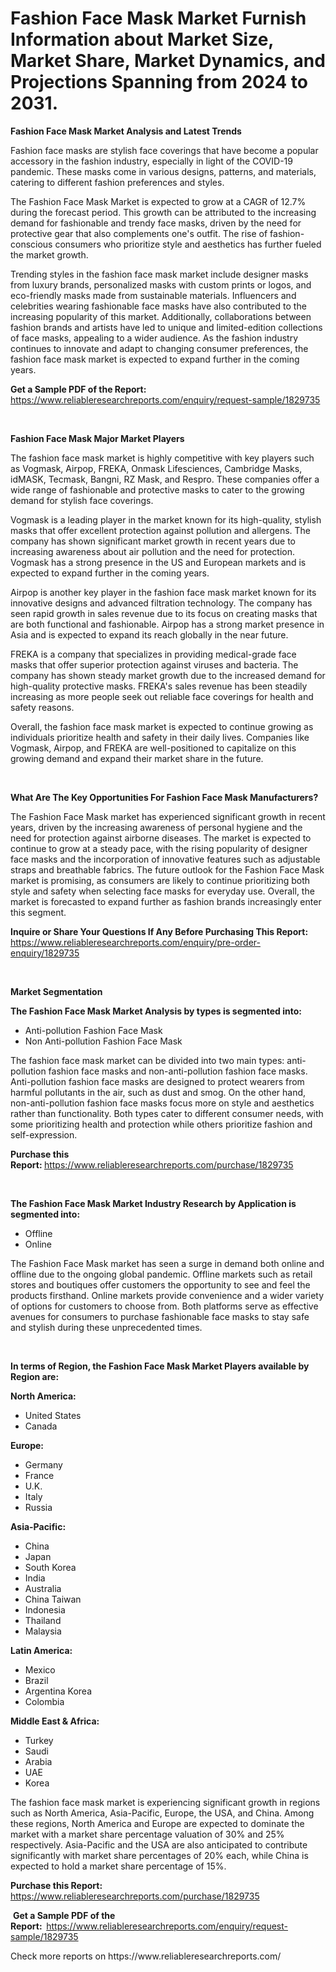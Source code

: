 <p><h1>Fashion Face Mask Market Furnish Information about Market Size, Market Share, Market Dynamics, and Projections Spanning from 2024 to 2031.</h1></p><p><strong>Fashion Face Mask Market Analysis and Latest Trends</strong></p>
<p><p>Fashion face masks are stylish face coverings that have become a popular accessory in the fashion industry, especially in light of the COVID-19 pandemic. These masks come in various designs, patterns, and materials, catering to different fashion preferences and styles.</p><p>The Fashion Face Mask Market is expected to grow at a CAGR of 12.7% during the forecast period. This growth can be attributed to the increasing demand for fashionable and trendy face masks, driven by the need for protective gear that also complements one's outfit. The rise of fashion-conscious consumers who prioritize style and aesthetics has further fueled the market growth.</p><p>Trending styles in the fashion face mask market include designer masks from luxury brands, personalized masks with custom prints or logos, and eco-friendly masks made from sustainable materials. Influencers and celebrities wearing fashionable face masks have also contributed to the increasing popularity of this market. Additionally, collaborations between fashion brands and artists have led to unique and limited-edition collections of face masks, appealing to a wider audience. As the fashion industry continues to innovate and adapt to changing consumer preferences, the fashion face mask market is expected to expand further in the coming years.</p></p>
<p><strong>Get a Sample PDF of the Report:&nbsp;</strong> <a href="https://www.reliableresearchreports.com/enquiry/request-sample/1829735">https://www.reliableresearchreports.com/enquiry/request-sample/1829735</a></p>
<p>&nbsp;</p>
<p><strong>Fashion Face Mask Major Market Players</strong></p>
<p><p>The fashion face mask market is highly competitive with key players such as Vogmask, Airpop, FREKA, Onmask Lifesciences, Cambridge Masks, idMASK, Tecmask, Bangni, RZ Mask, and Respro. These companies offer a wide range of fashionable and protective masks to cater to the growing demand for stylish face coverings.</p><p>Vogmask is a leading player in the market known for its high-quality, stylish masks that offer excellent protection against pollution and allergens. The company has shown significant market growth in recent years due to increasing awareness about air pollution and the need for protection. Vogmask has a strong presence in the US and European markets and is expected to expand further in the coming years.</p><p>Airpop is another key player in the fashion face mask market known for its innovative designs and advanced filtration technology. The company has seen rapid growth in sales revenue due to its focus on creating masks that are both functional and fashionable. Airpop has a strong market presence in Asia and is expected to expand its reach globally in the near future.</p><p>FREKA is a company that specializes in providing medical-grade face masks that offer superior protection against viruses and bacteria. The company has shown steady market growth due to the increased demand for high-quality protective masks. FREKA's sales revenue has been steadily increasing as more people seek out reliable face coverings for health and safety reasons.</p><p>Overall, the fashion face mask market is expected to continue growing as individuals prioritize health and safety in their daily lives. Companies like Vogmask, Airpop, and FREKA are well-positioned to capitalize on this growing demand and expand their market share in the future.</p></p>
<p>&nbsp;</p>
<p><strong>What Are The Key Opportunities For Fashion Face Mask Manufacturers?</strong></p>
<p><p>The Fashion Face Mask market has experienced significant growth in recent years, driven by the increasing awareness of personal hygiene and the need for protection against airborne diseases. The market is expected to continue to grow at a steady pace, with the rising popularity of designer face masks and the incorporation of innovative features such as adjustable straps and breathable fabrics. The future outlook for the Fashion Face Mask market is promising, as consumers are likely to continue prioritizing both style and safety when selecting face masks for everyday use. Overall, the market is forecasted to expand further as fashion brands increasingly enter this segment.</p></p>
<p><strong>Inquire or Share Your Questions If Any Before Purchasing This Report:</strong> <a href="https://www.reliableresearchreports.com/enquiry/pre-order-enquiry/1829735">https://www.reliableresearchreports.com/enquiry/pre-order-enquiry/1829735</a></p>
<p>&nbsp;</p>
<p><strong>Market Segmentation</strong></p>
<p><strong>The Fashion Face Mask Market Analysis by types is segmented into:</strong></p>
<p><ul><li>Anti-pollution Fashion Face Mask</li><li>Non Anti-pollution Fashion Face Mask</li></ul></p>
<p><p>The fashion face mask market can be divided into two main types: anti-pollution fashion face masks and non-anti-pollution fashion face masks. Anti-pollution fashion face masks are designed to protect wearers from harmful pollutants in the air, such as dust and smog. On the other hand, non-anti-pollution fashion face masks focus more on style and aesthetics rather than functionality. Both types cater to different consumer needs, with some prioritizing health and protection while others prioritize fashion and self-expression.</p></p>
<p><strong>Purchase this Report:&nbsp;</strong><a href="https://www.reliableresearchreports.com/purchase/1829735">https://www.reliableresearchreports.com/purchase/1829735</a></p>
<p>&nbsp;</p>
<p><strong>The Fashion Face Mask Market Industry Research by Application is segmented into:</strong></p>
<p><ul><li>Offline</li><li>Online</li></ul></p>
<p><p>The Fashion Face Mask market has seen a surge in demand both online and offline due to the ongoing global pandemic. Offline markets such as retail stores and boutiques offer customers the opportunity to see and feel the products firsthand. Online markets provide convenience and a wider variety of options for customers to choose from. Both platforms serve as effective avenues for consumers to purchase fashionable face masks to stay safe and stylish during these unprecedented times.</p></p>
<p>&nbsp;</p>
<p><strong>In terms of Region, the Fashion Face Mask Market Players available by Region are:</strong></p>
<p>
    <p> <strong> North America: </strong>
        <ul>
            <li>United States</li>
            <li>Canada</li>
        </ul>
        </p> 
    <p> <strong> Europe: </strong>
        <ul>
            <li>Germany</li>
            <li>France</li>
            <li>U.K.</li>
            <li>Italy</li>
            <li>Russia</li>
        </ul>
        </p> 
    <p> <strong> Asia-Pacific: </strong>
        <ul>
            <li>China</li>
            <li>Japan</li>
            <li>South Korea</li>
            <li>India</li>
            <li>Australia</li>
            <li>China Taiwan</li>
            <li>Indonesia</li>
            <li>Thailand</li>
            <li>Malaysia</li>
        </ul>
        </p> 
    <p> <strong> Latin America: </strong>
        <ul>
            <li>Mexico</li>
            <li>Brazil</li>
            <li>Argentina Korea</li>
            <li>Colombia</li>
        </ul>
        </p> 
    <p> <strong> Middle East & Africa: </strong>
        <ul>
            <li>Turkey</li>
            <li>Saudi</li>
            <li>Arabia</li>
            <li>UAE</li>
            <li>Korea</li>
        </ul>
    </p>
    </p>
<p><p>The fashion face mask market is experiencing significant growth in regions such as North America, Asia-Pacific, Europe, the USA, and China. Among these regions, North America and Europe are expected to dominate the market with a market share percentage valuation of 30% and 25% respectively. Asia-Pacific and the USA are also anticipated to contribute significantly with market share percentages of 20% each, while China is expected to hold a market share percentage of 15%.</p></p>
<p><strong>Purchase this Report: </strong><a href="https://www.reliableresearchreports.com/purchase/1829735">https://www.reliableresearchreports.com/purchase/1829735</a></p>
<p>&nbsp;<strong>Get a Sample PDF of the Report:&nbsp;&nbsp;</strong><a href="https://www.reliableresearchreports.com/enquiry/request-sample/1829735">https://www.reliableresearchreports.com/enquiry/request-sample/1829735</a></p>
<p><strong></strong></p>
<p>Check more reports on https://www.reliableresearchreports.com/</p>